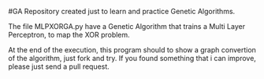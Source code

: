 #GA
Repository created just to learn and practice Genetic Algorithms.

The file MLPXORGA.py have a Genetic Algorithm that trains a Multi Layer Perceptron, to map the XOR problem. 

At the end of the execution, this program should to show a graph convertion of the algorithm, just fork and try. If you found something that i can improve, please just send a pull request. 

